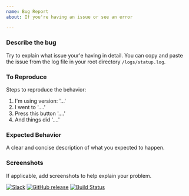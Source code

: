 ```yaml
---
name: Bug Report
about: If you're having an issue or see an error

---
```


### Describe the bug
Try to explain what issue your'e having in detail. You can copy and paste the issue from the log file in your root directory `/logs/statup.log`.

### To Reproduce
Steps to reproduce the behavior:
1. I'm using version: '...'
2. I went to '....'
3. Press this button '....'
4. And things did '....'

### Expected Behavior
A clear and concise description of what you expected to happen.

### Screenshots
If applicable, add screenshots to help explain your problem.

[![Slack](https://slack.statping.com/badge.svg)](https://slack.statping.com/) [![GitHub release](https://img.shields.io/github/release/hunterlong/statping.svg)](https://github.com/hunterlong/statping/releases/latest) [![Build Status](https://travis-ci.com/hunterlong/statping.svg?branch=master)](https://travis-ci.com/hunterlong/statping)
